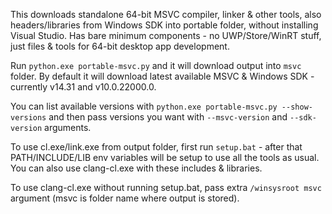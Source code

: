 This downloads standalone 64-bit MSVC compiler, linker & other tools, also headers/libraries from Windows SDK into portable folder, without installing Visual Studio. Has bare minimum components - no UWP/Store/WinRT stuff, just files & tools for 64-bit desktop app development.

Run `python.exe portable-msvc.py` and it will download output into `msvc` folder. By default it will download latest available MSVC & Windows SDK - currently v14.31 and v10.0.22000.0.

You can list available versions with `python.exe portable-msvc.py --show-versions` and then pass versions you want with `--msvc-version` and `--sdk-version` arguments.

To use cl.exe/link.exe from output folder, first run `setup.bat` - after that PATH/INCLUDE/LIB env variables will be setup to use all the tools as usual. You can also use clang-cl.exe with these includes & libraries.

To use clang-cl.exe without running setup.bat, pass extra `/winsysroot msvc` argument (msvc is folder name where output is stored).
